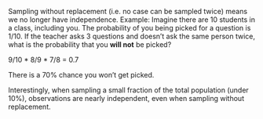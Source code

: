 
Sampling without replacement (i.e. no case can be sampled twice) means we no longer have independence. Example: Imagine there are 10 students in a class, including you. The probability of you being picked for a question is 1/10. If the teacher asks 3 questions and doesn’t ask the same person twice, what is the probability that you **will not** be picked?

9/10 * 8/9 * 7/8 = 0.7

There is a 70% chance you won’t get picked.

Interestingly, when sampling a small fraction of the total population (under 10%), observations are nearly independent, even when sampling without replacement.